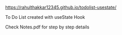 https://rahulthakkar12345.github.io/todolist-usestate/


To Do List created with useState Hook


Check Notes.pdf for step by step details
